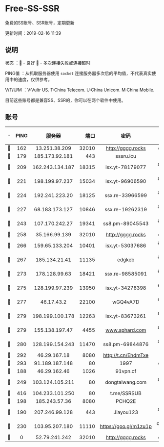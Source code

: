 # Free-SS-SSR

免费的SS账号、SSR账号，定期更新

更新时间：2019-02-16 11:39

## 说明

状态     ：🙂 - 良好 🙁 - 多次连接失败或连接超时

PING值   ：从抓取服务器使用 `socket` 连接服务器多次后的平均值，不代表真实使用中的速度，仅供参考。

V/T/U/M  ：V:Vultr US. T:China Telecom. U:China Unicom. M:China Mobile.

目前这些账号都是兼容SS、SSR的，你可以在两个软件中使用。

## 账号

|-|PING|服务器|端口|密码|加密方式|区域|V/T/U/M|
|:----:|:----:|:-----:|-----:|:----:|:----:|:----:|:----:|
|🙂|162|13.251.38.209|32010|http://gggg.rocks|chacha20|SG|10↑/10↑/9↑/10↑|
|🙂|179|185.173.92.181|443|sssru.icu|rc4-md5|RU|10↑/10↑/10↑/10↑|
|🙂|209|162.243.134.187|18315|isx.yt-78179077|aes-256-cfb|US|10↑/10↑/10↑/10↑|
|🙂|221|198.199.97.237|15034|isx.yt-96906590|aes-256-cfb|US|10↑/10↑/10↑/10↑|
|🙂|224|192.241.223.20|18125|ssx.re-33966599|aes-256-cfb|US|10↑/10↑/10↑/10↑|
|🙂|227|68.183.173.127|10846|ssx.re-19262319|aes-256-cfb|US|10↑/10↑/10↑/10↑|
|🙂|243|107.170.242.27|19341|ss8.pm-89045543|aes-256-cfb|US|10↑/10↑/10↑/10↑|
|🙂|258|35.166.99.139|32010|http://gggg.rocks|chacha20|US|9↑/10↑/10↑/10↑|
|🙂|266|159.65.133.204|10401|isx.yt-53037686|aes-256-cfb|SG|10↑/10↑/10↑/10↑|
|🙂|267|185.134.21.41|11135|edgkeb|aes-256-cfb|GB|10↑/10↑/10↑/10↑|
|🙂|273|178.128.99.63|18421|ssx.re-98585091|aes-256-cfb|SG|10↑/10↑/10↑/10↑|
|🙂|275|128.199.97.239|13950|isx.yt-34276398|aes-256-cfb|SG|9↑/10↑/10↑/10↑|
|🙂|277|46.17.43.2|22100|wGQ4vA7D|aes-256-gcm|RU|4↓/10↑/10↑/10↑|
|🙂|279|198.199.100.178|12263|isx.yt-83673261|aes-256-cfb|US|10↑/10↑/10↑/10↑|
|🙂|279|155.138.197.47|4455|www.sphard.com|aes-256-cfb|US|9↑/9↑/9↑/9↑|
|🙂|280|128.199.154.243|11470|ss8.pm-69844876|aes-256-cfb|SG|10↑/10↑/10↑/10↑|
|🙂|292|46.29.167.18|8080|http://t.cn/EhdmTxe|rc4-md5|RU|10↑/10↑/10↑/10↑|
|🙂|293|91.189.187.148|80|1997|chacha20|US|10↑/10↑/10↑/10↑|
|🙂|188|46.29.162.46|1026|91vpn.cf|rc4-md5|RU|9↑/10↑/10↑/10↑|
|🙂|249|103.124.105.211|80|dongtaiwang.com|aes-256-cfb|US|10↑/10↑/10↑/10↑|
|🙂|416|104.233.101.250|80|t.me/SSRSUB|rc4-md5|CA|10↑/10↑/10↑/10↑|
|🙂|198|185.243.57.36|8080|PCHQ2E|rc4-md5|US|9↑/9↑/10↑/9↑|
|🙁|190|207.246.99.128|443|Jiayou123|aes-256-cfb|US|9↑/9↑/10↑/10↑|
|🙁|230|103.95.207.180|11110|https://goo.gl/m1zu1p|chacha20-ietf|US|9↑/9↑/9↑/9↑|
|🙁|0|52.79.241.242|32010|http://gggg.rocks|chacha20|KR|7↓/9↓/7↑/8↓|
